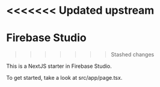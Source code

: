 
<<<<<<< Updated upstream
=======
# Firebase Studio
>>>>>>> Stashed changes

This is a NextJS starter in Firebase Studio.

To get started, take a look at src/app/page.tsx.
